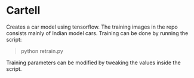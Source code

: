 # Cartell

Creates a car model using tensorflow. The training images in the repo consists mainly of Indian model cars. Training can be done by running the script:
> python retrain.py

Training parameters can be modified by tweaking the values inside the script.